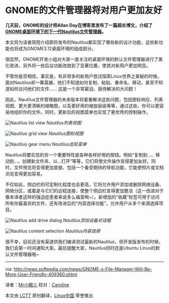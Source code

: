 GNOME的文件管理器将对用户更加友好
================================================================================
**几天前，GNOME的设计师Allan Day在博客里发布了一篇超长博文，介绍了[GNOME桌面环境下的下一代Nautilus文件管理器][1]。**

本文将为读者简短介绍即将发布的Nautilus都实现了哪些新的设计功能，这些新功能也将成为GNOME3.12桌面环境的组成部分。

很显然，GNOME开发小组对大家一直关注的桌面环境的默认文件管理器进行了美化改进，另外将一些后台功能改放到了显著位置，使其对新用户更加明显。

不管你是否相信，事实是，有非常多的新用户尝试探索Linux世界之奥秘的时候，面对Nautilus却一筹莫展，他们不知道如何复制、粘贴、重命名、移动，甚至不知道如何访问他们的文件…… 这是一个非常窘迫、亟待解决的大问题！

因此，Nautilus文件管理器的未来版本将着重解决这些问题，包括图标响应、列表视图、更大更清晰的缩略图，以及更好用的缩放层级等等，通过这些，你可以更容易地组织你的文件。同时，更新后的视图菜单也实现了更优秀的控制操作。

![Nautilus list view](http://i1-news.softpedia-static.com/images/news2/GNOME-s-File-Manager-Will-Be-More-User-Friendly-409360-2.png)
*Nautilus列表视图*

![Nautilus grid view](http://i1-news.softpedia-static.com/images/news2/GNOME-s-File-Manager-Will-Be-More-User-Friendly-409360-3.png)
*Nautilus图标视图*

![Nautilus gear menu](http://i1-news.softpedia-static.com/images/news2/GNOME-s-File-Manager-Will-Be-More-User-Friendly-409360-4.png)
*Nautilus齿轮菜单*

Nautilus将要实现的另一个重要特性是各种各样好用的按钮。例如“复制到…、移动到…、创建新文件夹、以…打开”等等，它们将使文件操作变得更加友好。同时，文件预览将变得更加直接，包括一个备受期待的导航功能，它能使照片或文档浏览变得更加容易。

不仅如此，侧边栏的可定制化程度也会更高，它将允许用户添加或删除网络设备、网络分区，或着是与它们的远程连接，使整个侧边栏变得更加整洁（这一改进对于像本译者这样的强迫症患者来说多么福音啊~）。新增加的“收藏”标签可用于访问所有你最喜欢的文件，还有改进后的“内容选择功能”，允许用户从多个来源选择项目。

![Nautilus add drive dialog](http://i1-news.softpedia-static.com/images/news2/GNOME-s-File-Manager-Will-Be-More-User-Friendly-409360-5.png)
*Nautilus添加设备对话框*

![Nautilus content selection](http://i1-news.softpedia-static.com/images/news2/GNOME-s-File-Manager-Will-Be-More-User-Friendly-409360-6.png)
*Nautilus内容选择*

很不幸，目前还没有渠道供我们编译测试最新的Nautilus，但开发版发布的时候，我们会第一时间通知大家。最后提醒大家，Nautilus同时还是Ubuntu Linux的默认文件管理器哦~

--------------------------------------------------------------------------------

via: http://news.softpedia.com/news/GNOME-s-File-Manager-Will-Be-More-User-Friendly-409360.shtml

译者：[Mr小眼儿](http://blog.csdn.net/tinyeyeser) 校对：[Caroline](https://github.com/carolinewuyan)

本文由 [LCTT](https://github.com/LCTT/TranslateProject) 原创翻译，[Linux中国](http://linux.cn/) 荣誉推出

[1]:http://afaikblog.wordpress.com/2013/12/11/nautilus-next/ 
